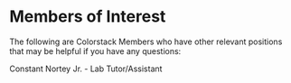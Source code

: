 # Members of Interest
The following are Colorstack Members who have other relevant positions that may be helpful if you have any questions:

Constant Nortey Jr. - Lab Tutor/Assistant
